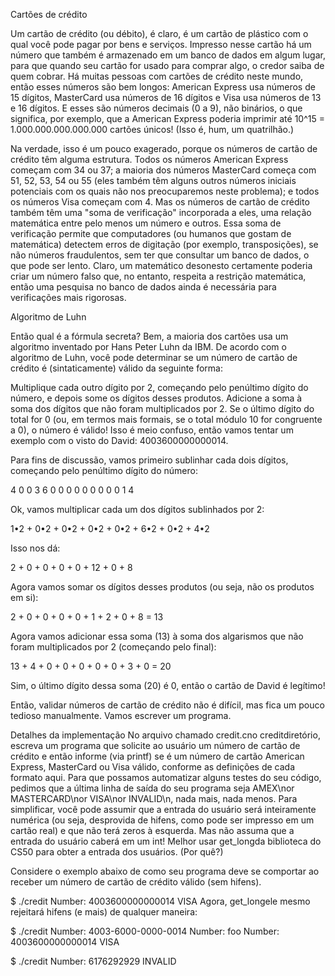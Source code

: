 Cartões de crédito

Um cartão de crédito (ou débito), é claro, é um cartão de plástico com o qual você pode pagar por bens e serviços. Impresso nesse cartão há um número que também é armazenado em um banco de dados em algum lugar, para que quando seu cartão for usado para comprar algo, o credor saiba de quem cobrar. Há muitas pessoas com cartões de crédito neste mundo, então esses números são bem longos: American Express usa números de 15 dígitos, MasterCard usa números de 16 dígitos e Visa usa números de 13 e 16 dígitos. E esses são números decimais (0 a 9), não binários, o que significa, por exemplo, que a American Express poderia imprimir até 10^15 = 1.000.000.000.000.000 cartões únicos! (Isso é, hum, um quatrilhão.)

Na verdade, isso é um pouco exagerado, porque os números de cartão de crédito têm alguma estrutura. Todos os números American Express começam com 34 ou 37; a maioria dos números MasterCard começa com 51, 52, 53, 54 ou 55 (eles também têm alguns outros números iniciais potenciais com os quais não nos preocuparemos neste problema); e todos os números Visa começam com 4. Mas os números de cartão de crédito também têm uma "soma de verificação" incorporada a eles, uma relação matemática entre pelo menos um número e outros. Essa soma de verificação permite que computadores (ou humanos que gostam de matemática) detectem erros de digitação (por exemplo, transposições), se não números fraudulentos, sem ter que consultar um banco de dados, o que pode ser lento. Claro, um matemático desonesto certamente poderia criar um número falso que, no entanto, respeita a restrição matemática, então uma pesquisa no banco de dados ainda é necessária para verificações mais rigorosas.

Algoritmo de Luhn

Então qual é a fórmula secreta? Bem, a maioria dos cartões usa um algoritmo inventado por Hans Peter Luhn da IBM. De acordo com o algoritmo de Luhn, você pode determinar se um número de cartão de crédito é (sintaticamente) válido da seguinte forma:

Multiplique cada outro dígito por 2, começando pelo penúltimo dígito do número, e depois some os dígitos desses produtos.
Adicione a soma à soma dos dígitos que não foram multiplicados por 2.
Se o último dígito do total for 0 (ou, em termos mais formais, se o total módulo 10 for congruente a 0), o número é válido!
Isso é meio confuso, então vamos tentar um exemplo com o visto do David: 4003600000000014.

Para fins de discussão, vamos primeiro sublinhar cada dois dígitos, começando pelo penúltimo dígito do número:

4 0 0 3 6 0 0 0 0 0 0 0 0 0 1 4

Ok, vamos multiplicar cada um dos dígitos sublinhados por 2:

1•2 + 0•2 + 0•2 + 0•2 + 0•2 + 6•2 + 0•2 + 4•2

Isso nos dá:

2 + 0 + 0 + 0 + 0 + 12 + 0 + 8

Agora vamos somar os dígitos desses produtos (ou seja, não os produtos em si):

2 + 0 + 0 + 0 + 0 + 1 + 2 + 0 + 8 = 13

Agora vamos adicionar essa soma (13) à soma dos algarismos que não foram multiplicados por 2 (começando pelo final):

13 + 4 + 0 + 0 + 0 + 0 + 0 + 3 + 0 = 20

Sim, o último dígito dessa soma (20) é 0, então o cartão de David é legítimo!

Então, validar números de cartão de crédito não é difícil, mas fica um pouco tedioso manualmente. Vamos escrever um programa.

Detalhes da implementação
No arquivo chamado credit.cno creditdiretório, escreva um programa que solicite ao usuário um número de cartão de crédito e então informe (via printf) se é um número de cartão American Express, MasterCard ou Visa válido, conforme as definições de cada formato aqui. Para que possamos automatizar alguns testes do seu código, pedimos que a última linha de saída do seu programa seja AMEX\nor MASTERCARD\nor VISA\nor INVALID\n, nada mais, nada menos. Para simplificar, você pode assumir que a entrada do usuário será inteiramente numérica (ou seja, desprovida de hifens, como pode ser impresso em um cartão real) e que não terá zeros à esquerda. Mas não assuma que a entrada do usuário caberá em um int! Melhor usar get_longda biblioteca do CS50 para obter a entrada dos usuários. (Por quê?)

Considere o exemplo abaixo de como seu programa deve se comportar ao receber um número de cartão de crédito válido (sem hifens).

$ ./credit
Number: 4003600000000014
VISA
Agora, get_longele mesmo rejeitará hifens (e mais) de qualquer maneira:

$ ./credit
Number: 4003-6000-0000-0014
Number: foo
Number: 4003600000000014
VISA

$ ./credit
Number: 6176292929
INVALID

